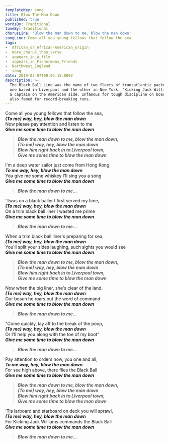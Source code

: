 ```yaml
---
templateKey: song
title: Blow The Man Down
published: true
wordsBy: Traditional
tuneBy: Traditional
chorusLine: 'Blow the man down to me, blow the man down'
songLine: Come all you young fellows that follow the sea
tags:
-  African_or_African-American_origin
-  more_chorus_than_verse
-  appears_in_a_film
-  appears_in_Fishermans_Friends
-  Northwest_England
-  song
date: 2019-03-07T08:05:12.000Z
description: >-
  The Black Ball Line was the name of two fleets of transatlantic packet ships,
  one based in Liverpool and the other in New York. 'Kicking Jack Williams' was
  a captain on the American side. Infamous for tough discipline on board, he was
  also famed for record-breaking runs.
---
```

Come all you young fellows that follow the sea,\
***(To me) way, hey, blow the man down***\
Now please pay attention and listen to me\
***Give me some time to blow the man down***

> ***Blow the man down to me, blow the man down,***\
> ***(To me) way, hey, blow the man down***\
> ***Blow him right back in to Liverpool town,***\
> ***Give me some time to blow the man down***

I'm a deep water sailor just come from Hong Kong,\
***To me way, hey, blow the man down***\
You give me some whiskey I'll sing you a song\
***Give me some time to blow the man down***

> ***Blow the man down to me...***

'Twas on a black baller I first served my time,\
***(To me) way, hey, blow the man down***\
On a trim black ball liner I wasted me prime\
***Give me some time to blow the man down***

> ***Blow the man down to me...***

When a trim black ball liner's preparing for sea,\
***(To me) way, hey, blow the man down***\
You'll split your sides laughing, such sights you would see\
***Give me some time to blow the man down***

> ***Blow the man down to me, blow the man down,***\
> ***(To me) way, hey, blow the man down***\
> ***Blow him right back in to Liverpool town,***\
> ***Give me some time to blow the man down***

Now when the big liner, she's clear of the land,\
***(To me) way, hey, blow the man down***\
Our bosun he roars out the word of command\
***Give me some time to blow the man down***

> ***Blow the man down to me...***

"Come quickly, lay aft to the break of the poop,\
***(To me) way, hey, blow the man down***\
Or I'll help you along with the toe of my boot"\
***Give me some time to blow the man down***

> ***Blow the man down to me...***

Pay attention to orders now, you one and all,\
***To me way, hey, blow the man down***\
For see high above, there flies the Black Ball\
***Give me some time to blow the man down***

> ***Blow the man down to me, blow the man down,***\
> ***(To me) way, hey, blow the man down***\
> ***Blow him right back in to Liverpool town,***\
> ***Give me some time to blow the man down***

'Tis larboard and starboard on deck you will sprawl,\
***(To me) way, hey, blow the man down***\
For Kicking Jack Williams commands the Black Ball\
***Give me some time to blow the man down***

> ***Blow the man down to me...***

